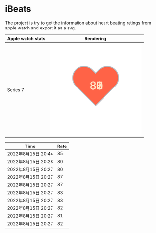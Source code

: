 # iBeats
The project is try to get the information about heart beating ratings from apple watch and export it as a svg.

| Apple watch stats | Rendering|
|--|--|
|Series 7 | ![](https://raw.githubusercontent.com/underwindfall/iBeats/main/files/heart.svg)|

<!--START_SECTION:my_heart_rate-->
| Time | Rate | 
 | ---- | ---- | 
| 2022年8月15日 20:44 | 85 |
| 2022年8月15日 20:28 | 80 |
| 2022年8月15日 20:27 | 80 |
| 2022年8月15日 20:27 | 87 |
| 2022年8月15日 20:27 | 87 |
| 2022年8月15日 20:27 | 83 |
| 2022年8月15日 20:27 | 83 |
| 2022年8月15日 20:27 | 82 |
| 2022年8月15日 20:27 | 81 |
| 2022年8月15日 20:27 | 82 |

<!--END_SECTION:my_heart_rate-->


